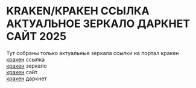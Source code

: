 # KRAKEN/КРАКЕН ССЫЛКА АКТУАЛЬНОЕ ЗЕРКАЛО ДАРКНЕТ САЙТ 2025
Тут собраны только актуальные зеркала ссылки на портал кракен <br>
<a href="https://krak25cc.com">кракен</a> ссылка<br>
<a href="https://krak25at.com">кракен</a> зеркало<br>
<a href="https://krak25.com">кракен</a> сайт <br>
<a href="https://krak29at.com">кракен</a> даркнет<br>

